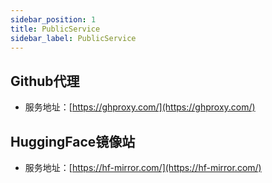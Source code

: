 ```yaml
---
sidebar_position: 1
title: PublicService
sidebar_label: PublicService
---
```


## Github代理
- 服务地址：[https://ghproxy.com/](https://ghproxy.com/)

## HuggingFace镜像站
- 服务地址：[https://hf-mirror.com/](https://hf-mirror.com/)


